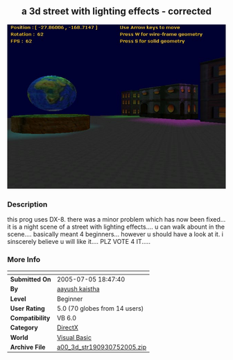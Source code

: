 ﻿<div align="center">

## a 3d street with lighting effects \- corrected

<img src="PIC200575938118829.jpg">
</div>

### Description

this prog uses DX-8. there was a minor problem which has now been fixed... it is a night scene of a street with lighting effects.... u can walk abount in the scene.... basically meant 4 beginners... however u should have a look at it. i sinscerely believe u will like it.... PLZ VOTE 4 IT.....
 
### More Info
 


<span>             |<span>
---                |---
**Submitted On**   |2005-07-05 18:47:40
**By**             |[aayush kaistha](https://github.com/Planet-Source-Code/PSCIndex/blob/master/ByAuthor/aayush-kaistha.md)
**Level**          |Beginner
**User Rating**    |5.0 (70 globes from 14 users)
**Compatibility**  |VB 6\.0
**Category**       |[DirectX](https://github.com/Planet-Source-Code/PSCIndex/blob/master/ByCategory/directx__1-44.md)
**World**          |[Visual Basic](https://github.com/Planet-Source-Code/PSCIndex/blob/master/ByWorld/visual-basic.md)
**Archive File**   |[a00\_3d\_str190930752005\.zip](https://github.com/Planet-Source-Code/aayush-kaistha-a-3d-street-with-lighting-effects-corrected__1-61480/archive/master.zip)








